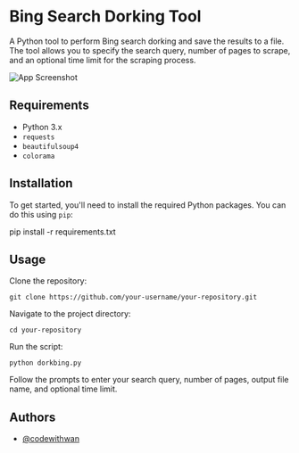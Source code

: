 # Bing Search Dorking Tool

A Python tool to perform Bing search dorking and save the results to a file. The tool allows you to specify the search query, number of pages to scrape, and an optional time limit for the scraping process.


![App Screenshot](https://i.ibb.co.com/8sgtTDD/Whats-App-Image-2024-08-08-at-00-08-41.jpg)

## Requirements

- Python 3.x
- `requests`
- `beautifulsoup4`
- `colorama`

## Installation

To get started, you'll need to install the required Python packages. You can do this using `pip`:


pip install -r requirements.txt

## Usage

Clone the repository:
```
git clone https://github.com/your-username/your-repository.git
```
Navigate to the project directory:
```
cd your-repository
```
Run the script:
```
python dorkbing.py
```

Follow the prompts to enter your search query, number of pages, output file name, and optional time limit.
## Authors

- [@codewithwan](https://github.com/codewithwan)

